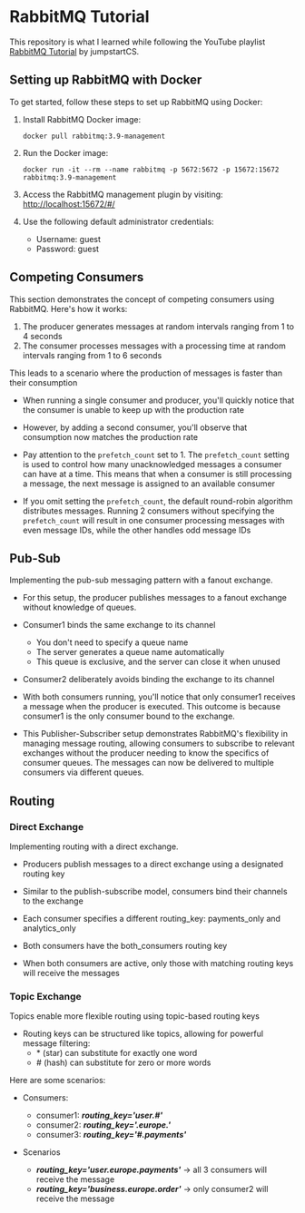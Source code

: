 # RabbitMQ Tutorial

This repository is what I learned while following the YouTube playlist [RabbitMQ Tutorial](https://www.youtube.com/playlist?list=PLalrWAGybpB-UHbRDhFsBgXJM1g6T4IvO) by jumpstartCS.

## Setting up RabbitMQ with Docker

To get started, follow these steps to set up RabbitMQ using Docker:

1. Install RabbitMQ Docker image:
    ```
    docker pull rabbitmq:3.9-management
    ```

2. Run the Docker image:
    ```
    docker run -it --rm --name rabbitmq -p 5672:5672 -p 15672:15672 rabbitmq:3.9-management
    ```

3. Access the RabbitMQ management plugin by visiting:
    [http://localhost:15672/#/](http://localhost:15672/#/)

4. Use the following default administrator credentials:
    - Username: guest
    - Password: guest

## Competing Consumers

This section demonstrates the concept of competing consumers using RabbitMQ. Here's how it works:

1. The producer generates messages at random intervals ranging from 1 to 4 seconds
2. The consumer processes messages with a processing time at random intervals ranging from 1 to 6 seconds

This leads to a scenario where the production of messages is faster than their consumption

- When running a single consumer and producer, you'll quickly notice that the consumer is unable to keep up with the production rate

- However, by adding a second consumer, you'll observe that consumption now matches the production rate

- Pay attention to the `prefetch_count` set to 1. The `prefetch_count` setting is used to control how many unacknowledged messages a consumer can have at a time. This means that when a consumer is still processing a message, the next message is assigned to an available consumer

- If you omit setting the `prefetch_count`, the default round-robin algorithm distributes messages. Running 2 consumers without specifying the `prefetch_count` will result in one consumer processing messages with even message IDs, while the other handles odd message IDs

## Pub-Sub

Implementing the pub-sub messaging pattern with a fanout exchange.

- For this setup, the producer publishes messages to a fanout exchange without knowledge of queues.


- Consumer1 binds the same exchange to its channel
  - You don't need to specify a queue name
  - The server generates a queue name automatically
  - This queue is exclusive, and the server can close it when unused


- Consumer2 deliberately avoids binding the exchange to its channel


- With both consumers running, you'll notice that only consumer1 receives a message when the producer is executed. This outcome is because consumer1 is the only consumer bound to the exchange.


- This Publisher-Subscriber setup demonstrates RabbitMQ's flexibility in managing message routing, allowing consumers to subscribe to relevant exchanges without the producer needing to know the specifics of consumer queues. The messages can now be delivered to multiple consumers via different queues.

## Routing

### Direct Exchange

Implementing routing with a direct exchange.

- Producers publish messages to a direct exchange using a designated routing key


- Similar to the publish-subscribe model, consumers bind their channels to the exchange
- Each consumer specifies a different routing_key: payments_only and analytics_only
- Both consumers have the both_consumers routing key


- When both consumers are active, only those with matching routing keys will receive the messages

### Topic Exchange

Topics enable more flexible routing using topic-based routing keys

- Routing keys can be structured like topics, allowing for powerful message filtering:
  - \* (star) can substitute for exactly one word
  - \# (hash) can substitute for zero or more words

Here are some scenarios:

- Consumers: 
  - consumer1: **_routing_key='user.#'_**
  - consumer2: **_routing_key='*.europe.*'_**
  - consumer3: **_routing_key='#.payments'_**


- Scenarios
  - **_routing_key='user.europe.payments'_**  &rarr; all 3 consumers will receive the message
  - **_routing_key='business.europe.order'_**  &rarr; only consumer2 will receive the message


